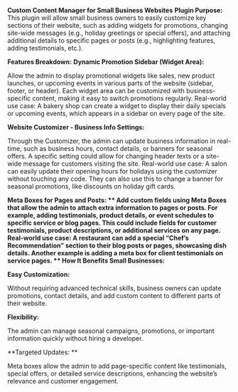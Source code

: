 **Custom Content Manager for Small Business Websites**
**Plugin Purpose:**
This plugin will allow small business owners to easily customize key sections of their website, such as adding widgets for promotions, changing site-wide messages (e.g., holiday greetings or special offers), and attaching additional details to specific pages or posts (e.g., highlighting features, adding testimonials, etc.).

**Features Breakdown:**
**Dynamic Promotion Sidebar (Widget Area):**

Allow the admin to display promotional widgets like sales, new product launches, or upcoming events in various parts of the website (sidebar, footer, or header).
Each widget area can be customized with business-specific content, making it easy to switch promotions regularly.
Real-world use case: A bakery shop can create a widget to display their daily specials or upcoming events, which appears in a sidebar on every page of the site.

**Website Customizer - Business Info Settings:**

Through the Customizer, the admin can update business information in real-time, such as business hours, contact details, or banners for seasonal offers.
A specific setting could allow for changing header texts or a site-wide message for customers visiting the site.
Real-world use case: A salon can easily update their opening hours for holidays using the customizer without touching any code. They can also use this to change a banner for seasonal promotions, like discounts on holiday gift cards.

**Meta Boxes for Pages and Posts:
**
Add custom fields using Meta Boxes that allow the admin to attach extra information to pages or posts. For example, adding testimonials, product details, or event schedules to specific service or blog pages.
This could include fields for customer testimonials, product descriptions, or additional services on any page.
Real-world use case: A restaurant can add a special “Chef’s Recommendation” section to their blog posts or pages, showcasing dish details. Another example is adding a meta box for client testimonials on service pages.
**
How It Benefits Small Businesses:**

**Easy Customization:**

Without requiring advanced technical skills, business owners can update promotions, contact details, and add custom content to different parts of their website.

**Flexibility:**

The admin can manage seasonal campaigns, promotions, or important information quickly without hiring a developer.

**Targeted Updates: **

Meta boxes allow the admin to add page-specific content like testimonials, special offers, or detailed service descriptions, enhancing the website’s relevance and customer engagement.
